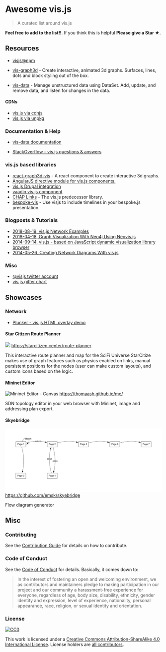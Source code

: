 # Awesome vis.js
> A curated list around vis.js

**Feel free to add to the list!!**. If you think this is helpful **Please give a Star ★**.

## Resources

- [visjs@npm](https://www.npmjs.com/org/visjs)

- [vis-graph3d](https://github.com/visjs/vis-graph3d) - Create interactive, animated 3d graphs. Surfaces, lines, dots and block styling out of the box.
- [vis-data](https://github.com/visjs/vis-data) - Manage unstructured data using DataSet. Add, update, and remove data, and listen for changes in the data.

#### CDNs

- [vis.js via cdnjs](https://cdnjs.com/libraries/vis)
- [vis.js via unpkg](https://unpkg.com/vis)

### Documentation & Help

- [vis-data documentation](https://visjs.github.io/vis-data/)

- [StackOverflow - vis.js questions & answers](https://stackoverflow.com/questions/tagged/vis.js)

### vis.js based libraries

- [react-graph3d-vis](https://github.com/auquan/react-graph3d-vis) - A react component to create interactive 3d graphs.
- [AngularJS directive module for vis.js components.](https://github.com/visjs/angular-visjs)
- [vis.js Drupal integration](https://www.drupal.org/project/visjs)
- [vaadin vis.js component](https://vaadin.com/directory/component/visjs-vaadin-component)
- [CHAP Links](https://almende.github.io/chap-links-library/) - The vis.js predecessor library.
- [bespoke-vis](https://www.npmjs.com/package/bespoke-vis) - Use visjs to include timelines in your bespoke.js presentation.

### Blogposts & Tutorials

- [2018-08-19, vis.js Network Examples](https://www.thetaranights.com/visjs-network-examples/)
- [2018-04-18, Graph Visualization With Neo4j Using Neovis.js](https://medium.com/neo4j/graph-visualization-with-neo4j-using-neovis-js-a2ecaaa7c379)
- [2014-09-14, vis.js - based on JavaScript dynamic visualization library browser](https://www.programering.com/a/MTN2YDNwATI.html)
- [2014-05-26, Creating Network Diagrams With vis.js](https://appendto.com/2017/05/creating-network-diagrams-vis-js/)

### Misc

- [@visjs twitter account](https://twitter.com/visjs)
- [vis.js gitter chart](https://gitter.im/vis-js/Lobby)

## Showcases

### Network

- [Plunker - vis.js HTML overlay demo](https://embed.plnkr.co/dznE73/)

#### Star Citizen Route Planner

![](./assets/star_citizen_route_planner.png)
https://starcitizen.center/route-planner

This interactive route planner and map for the SciFi Universe StarCitize makes use of graph features such as physics enabled on links, manual persistent positions for the nodes (user can make custom layouts), and custom icons based on the logic.

#### Mininet Editor

![Mininet Editor - Canvas](./assets/mininet_editor.png)
https://thomaash.github.io/me/

SDN topology editor in your web browser with Mininet, image and addressing plan export.

#### Skyebridge

![](https://github.com/emsk/skyebridge/raw/master/diagram.png)
https://github.com/emsk/skyebridge

Flow diagram generator

## Misc

### Contributing
See the [Contribution Guide](CONTRIBUTING.md) for details on how to contribute.

### Code of Conduct
See the [Code of Conduct](CODE-OF-CONDUCT.md) for details. Basically, it comes down to:
> In the interest of fostering an open and welcoming environment, we as
contributors and maintainers pledge to making participation in our project and
our community a harassment-free experience for everyone, regardless of age, body
size, disability, ethnicity, gender identity and expression, level of experience,
nationality, personal appearance, race, religion, or sexual identity and orientation.


### License
[![CC0](https://mirrors.creativecommons.org/presskit/buttons/88x31/svg/by-sa.svg)](https://creativecommons.org/licenses/by-sa/4.0/)

This work is licensed under a [Creative Commons Attribution-ShareAlike 4.0 International License](https://creativecommons.org/licenses/by-sa/4.0/).
License holders are [all contributors](http://github.com/visjs/awesome-visjs/graphs/contributors).
